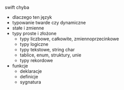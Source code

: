 swift chyba

- dlaczego ten język  
- typowanie twarde czy dynamiczne  
- stałe i zmienne
- typy proste i złożone
    - typy liczbowe, całkowite, zmiennoprzecinkowe
    - typy logiczne
    - typy tekstowe, string char
    - tablice, enum, struktury, unie
    - typy rekordowe
- funkcje
    - deklaracje
    - definicje
    - sygnatura